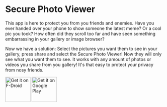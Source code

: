 # Secure Photo Viewer
This app is here to protect you from you friends and enemies. Have you ever handed over your phone to show someone the latest meme? Or a cool pic you took? How often did they scroll too far and have seen something embarrassing in your gallery or image browser?

Now we have a solution: Select the pictures you want them to see in your gallery, press share and select the Secure Photo Viewer! Now they will only see what you want them to see. It works with any amount of photos or videos you share from you gallery! It's that easy to protect your privacy from nosy friends.

<a href="https://f-droid.org/packages/com.gtp.showapicturetoyourfriend/" target="_blank">
<img src="https://f-droid.org/badge/get-it-on.png" alt="Get it on F-Droid" height="80"/></a>
<a href="https://play.google.com/store/apps/details?id=com.gtp.showapicturetoyourfriend" target="_blank">
<img src="https://play.google.com/intl/en_us/badges/images/generic/en-play-badge.png" alt="Get it on Google Play" height="80"/></a>
